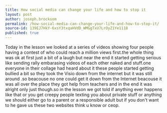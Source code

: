 ```yaml
---
title: How social media can change your life and how to stop it
layout: post
author: joseph.brocksom
permalink: /how-social-media-can-change-your-life-and-how-to-stop-it/
source-id: 139EJ7HkY-6xsY3txqaHVdD_WMGgTxU7LrOyZ1Ye1118
published: true
---
```

Today in the lesson we looked at a series of videos showing four people having a contest of who could reach a million views first.the whole thing was ok at first just a bit of a laugh but near the end it started getting serious like sending rally embarasing videos of each other naked and stuff.one everyone in their collage  had heard about it these people started getting bullied a bit so they took the Visio down from the internet but it was still around .so beacouse no one could get it down from the Internet beacouse it was all over the place they got help from teachers and in the end it was alright only just though.so in the lesson we got told if anything ever happens like that or you get creepy people texting you about private stuff or anything we should either go to a parent or a responsible adult but if you don't want to he gave us these two websites think u know or ceop.

